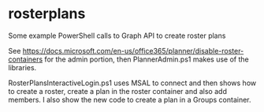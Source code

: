 # rosterplans
Some example PowerShell calls to Graph API to create roster plans

See https://docs.microsoft.com/en-us/office365/planner/disable-roster-containers for the admin portion, then PlannerAdmin.ps1 makes use of the libraries.

RosterPlansInteractiveLogin.ps1 uses MSAL to connect and then shows how to create a roster, create a plan in the roster container and also add members.  I also show the new code to create a plan in a Groups container.
